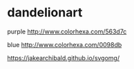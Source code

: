 # dandelionart  

purple http://www.colorhexa.com/563d7c

blue http://www.colorhexa.com/0098db

https://jakearchibald.github.io/svgomg/
